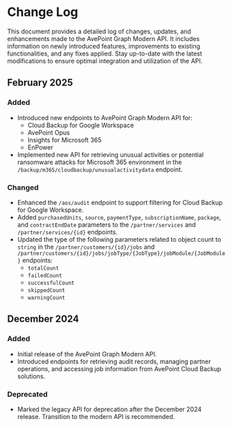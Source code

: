 # Change Log

This document provides a detailed log of changes, updates, and enhancements made to the AvePoint Graph Modern API. It includes information on newly introduced features, improvements to existing functionalities, and any fixes applied. Stay up-to-date with the latest modifications to ensure optimal integration and utilization of the API.

## February 2025

### Added

- Introduced new endpoints to AvePoint Graph Modern API for: 
    - Cloud Backup for Google Workspace
    - AvePoint Opus
    - Insights for Microsoft 365
    - EnPower   
- Implemented new API for retrieving unusual activities or potential ransomware attacks for Microsoft 365 environment in the `/backup/m365/cloudbackup/unusualactivitydata` endpoint. 

### Changed

- Enhanced the `/aos/audit` endpoint to support filtering for Cloud Backup for Google Workspace.  
- Added `purchasedUnits`, `source`, `paymentType`, `subscriptionName`, `package`, and `contractEndDate` parameters to the `/partner/services` and `/partner/services/{id}` endpoints. 
- Updated the type of the following parameters related to object count to `string` in the `/partner/customers/{id}/jobs` and `/partner/customers/{id}/jobs/jobType/{JobType}/jobModule/{JobModule}` endpoints:
    - `totalCount`
    - `failedCount`
    - `successfulCount`
    - `skippedCount`
    - `warningCount`
<!---## January 2025 hotfix

### Fixed
- Resolved the issue with the `Dynamics.ReadWrite.All` scope where the API does not work when using it with the other scopes.  -->


## December 2024

### Added

- Initial release of the AvePoint Graph Modern API.
- Introduced endpoints for retrieving audit records, managing partner operations, and accessing job information from AvePoint Cloud Backup solutions.

### Deprecated
- Marked the legacy API for deprecation after the December 2024 release. Transition to the modern API is recommended.